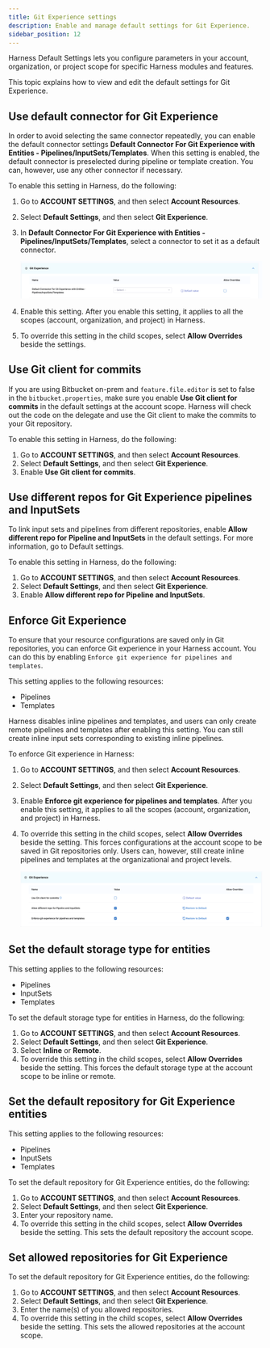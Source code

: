 ```yaml
---
title: Git Experience settings
description: Enable and manage default settings for Git Experience.
sidebar_position: 12
---
```


Harness Default Settings lets you configure parameters in your account, organization, or project scope for specific Harness modules and features.

This topic explains how to view and edit the default settings for Git Experience.

## Use default connector for Git Experience

In order to avoid selecting the same connector repeatedly, you can enable the default connector settings **Default Connector For Git Experience with Entities - Pipelines/InputSets/Templates**. When this setting is enabled, the default connector is preselected during pipeline or template creation. You can, however, use any other connector if necessary.

To enable this setting in Harness, do the following: 

1. Go to **ACCOUNT SETTINGS**, and then select **Account Resources**.
2. Select **Default Settings**, and then select **Git Experience**.
3. In **Default Connector For Git Experience with Entities - Pipelines/InputSets/Templates**, select a connector to set it as a default connector.
   
   ![](./static/default-connector-gitx.png)

4. Enable this setting.
   After you enable this setting, it applies to all the scopes (account, organization, and project) in Harness.
5. To override this setting in the child scopes, select **Allow Overrides** beside the settings.


## Use Git client for commits

If you are using Bitbucket on-prem and `feature.file.editor` is set to false in the `bitbucket.properties`, make sure you enable **Use Git client for commits** in the default settings at the account scope. Harness will check out the code on the delegate and use the Git client to make the commits to your Git repository.

To enable this setting in Harness, do the following: 

1. Go to **ACCOUNT SETTINGS**, and then select **Account Resources**.
2. Select **Default Settings**, and then select **Git Experience**.
3. Enable **Use Git client for commits**.


## Use different repos for Git Experience pipelines and InputSets

To link input sets and pipelines from different repositories, enable **Allow different repo for Pipeline and InputSets** in the default settings. For more information, go to Default settings.

To enable this setting in Harness, do the following: 

1. Go to **ACCOUNT SETTINGS**, and then select **Account Resources**.
2. Select **Default Settings**, and then select **Git Experience**.
3. Enable **Allow different repo for Pipeline and InputSets**.

## Enforce Git Experience

To ensure that your resource configurations are saved only in Git repositories, you can enforce Git experience in your Harness account.
You can do this by enabling `Enforce git experience for pipelines and templates`. 

This setting applies to the following resources:

* Pipelines
* Templates

Harness disables inline pipelines and templates, and users can only create remote pipelines and templates after enabling this setting. You can still create inline input sets corresponding to existing inline pipelines.

To enforce Git experience in Harness: 

1. Go to **ACCOUNT SETTINGS**, and then select **Account Resources**.
2. Select **Default Settings**, and then select **Git Experience**.
3. Enable **Enforce git experience for pipelines and templates**.
   After you enable this setting, it applies to all the scopes (account, organization, and project) in Harness.
4. To override this setting in the child scopes, select **Allow Overrides** beside the setting.
   This forces configurations at the account scope to be saved in Git repositories only. Users can, however, still create inline pipelines and templates at the organizational and project levels.

   ![](./static/enforce-gitx.png)

## Set the default storage type for entities

This setting applies to the following resources:

* Pipelines
* InputSets
* Templates

To set the default storage type for entities in Harness, do the following: 

1. Go to **ACCOUNT SETTINGS**, and then select **Account Resources**.
2. Select **Default Settings**, and then select **Git Experience**.
3. Select **Inline** or **Remote**.
4. To override this setting in the child scopes, select **Allow Overrides** beside the setting.
   This forces the default storage type at the account scope to be inline or remote.

## Set the default repository for Git Experience entities

This setting applies to the following resources:

* Pipelines
* InputSets
* Templates

To set the default repository for Git Experience entities, do the following: 

1. Go to **ACCOUNT SETTINGS**, and then select **Account Resources**.
2. Select **Default Settings**, and then select **Git Experience**.
3. Enter your repository name.
4. To override this setting in the child scopes, select **Allow Overrides** beside the setting.
   This sets the default repository the account scope.

## Set allowed repositories for Git Experience

To set the default repository for Git Experience entities, do the following: 

1. Go to **ACCOUNT SETTINGS**, and then select **Account Resources**.
2. Select **Default Settings**, and then select **Git Experience**.
3. Enter the name(s) of you allowed repositories.
4. To override this setting in the child scopes, select **Allow Overrides** beside the setting.
   This sets the allowed repositories at the account scope.
